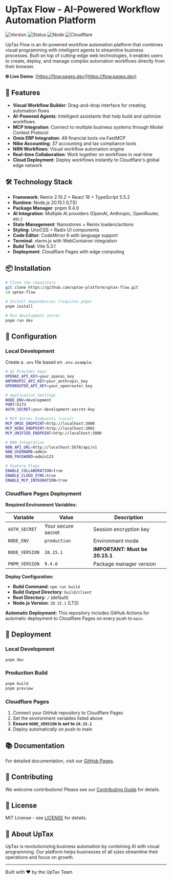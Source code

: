 # UpTax Flow - AI-Powered Workflow Automation Platform

![Version](https://img.shields.io/badge/version-1.0.0-blue) ![Status](https://img.shields.io/badge/status-Production%20Ready-green) ![Node](https://img.shields.io/badge/node-20.15.1-brightgreen) ![Cloudflare](https://img.shields.io/badge/deploy-Cloudflare%20Pages-orange)

UpTax Flow is an AI-powered workflow automation platform that combines visual programming with intelligent agents to streamline business processes. Built on top of cutting-edge web technologies, it enables users to create, deploy, and manage complex automation workflows directly from their browser.

**🌐 Live Demo**: [https://flow.pages.dev](https://flow.pages.dev)

## 🚀 Features

- **Visual Workflow Builder**: Drag-and-drop interface for creating automation flows
- **AI-Powered Agents**: Intelligent assistants that help build and optimize workflows  
- **MCP Integration**: Connect to multiple business systems through Model Context Protocol
- **Omie ERP Integration**: 49 financial tools via FastMCP
- **Nibo Accounting**: 37 accounting and tax compliance tools
- **N8N Workflows**: Visual workflow automation engine
- **Real-time Collaboration**: Work together on workflows in real-time
- **Cloud Deployment**: Deploy workflows instantly to Cloudflare's global edge network

## 🛠 Technology Stack

- **Framework**: Remix 2.10.2 + React 18 + TypeScript 5.5.2
- **Runtime**: Node.js 20.15.1 (LTS)
- **Package Manager**: pnpm 9.4.0
- **AI Integration**: Multiple AI providers (OpenAI, Anthropic, OpenRouter, etc.)
- **State Management**: Nanostores + Remix loaders/actions
- **Styling**: UnoCSS + Radix UI components
- **Code Editor**: CodeMirror 6 with language support
- **Terminal**: xterm.js with WebContainer integration
- **Build Tool**: Vite 5.3.1
- **Deployment**: Cloudflare Pages with edge computing

## 📦 Installation

```bash
# Clone the repository
git clone https://github.com/uptax-platform/uptax-flow.git
cd uptax-flow

# Install dependencies (requires pnpm)
pnpm install

# Run development server
pnpm run dev
```

## 🔧 Configuration

### Local Development

Create a `.env` file based on `.env.example`:

```bash
# AI Provider Keys
OPENAI_API_KEY=your_openai_key
ANTHROPIC_API_KEY=your_anthropic_key
OPENROUTER_API_KEY=your_openrouter_key

# Application Settings
NODE_ENV=development
PORT=5173
AUTH_SECRET=your-development-secret-key

# MCP Server Endpoints (Local)
MCP_OMIE_ENDPOINT=http://localhost:3000
MCP_NIBO_ENDPOINT=http://localhost:3001
MCP_UNIFIED_ENDPOINT=http://localhost:3000

# N8N Integration
N8N_API_URL=http://localhost:5678/api/v1
N8N_USERNAME=admin
N8N_PASSWORD=admin123

# Feature Flags
ENABLE_COLLABORATION=true
ENABLE_CLOUD_SYNC=true
ENABLE_MCP_INTEGRATION=true
```

### Cloudflare Pages Deployment

**Required Environment Variables:**

| Variable | Value | Description |
|----------|-------|-------------|
| `AUTH_SECRET` | Your secure secret | Session encryption key |
| `NODE_ENV` | `production` | Environment mode |
| `NODE_VERSION` | `20.15.1` | **IMPORTANT: Must be 20.15.1** |
| `PNPM_VERSION` | `9.4.0` | Package manager version |

**Deploy Configuration:**
- **Build Command**: `npm run build`
- **Build Output Directory**: `build/client`
- **Root Directory**: `/` (default)
- **Node.js Version**: `20.15.1` (LTS)

**Automatic Deployment:**
This repository includes GitHub Actions for automatic deployment to Cloudflare Pages on every push to `main`.

## 🚀 Deployment

### Local Development
```bash
pnpm dev
```

### Production Build
```bash
pnpm build
pnpm preview
```

### Cloudflare Pages
1. Connect your GitHub repository to Cloudflare Pages
2. Set the environment variables listed above
3. **Ensure `NODE_VERSION` is set to `20.15.1`**
4. Deploy automatically on push to main

## 📚 Documentation

For detailed documentation, visit our [GitHub Pages](https://uptax-platform.github.io/uptax-flow/).

## 🤝 Contributing

We welcome contributions! Please see our [Contributing Guide](CONTRIBUTING.md) for details.

## 📄 License

MIT License - see [LICENSE](LICENSE) for details.

## 🏢 About UpTax

UpTax is revolutionizing business automation by combining AI with visual programming. Our platform helps businesses of all sizes streamline their operations and focus on growth.

---

Built with ❤️ by the UpTax Team